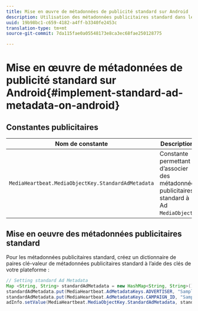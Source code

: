 ```yaml
---
title: Mise en œuvre de métadonnées de publicité standard sur Android
description: Utilisation des métadonnées publicitaires standard dans le suivi des publicités sur Android.
uuid: 19b98bc1-c659-4182-a4ff-b3340fe2453c
translation-type: tm+mt
source-git-commit: 7da115fae0a05548173e8ca3ec68fae250128775

---
```



# Mise en œuvre de métadonnées de publicité standard sur Android{#implement-standard-ad-metadata-on-android}

## Constantes publicitaires

| Nom de constante | Description   |
|---|---|
| `MediaHeartbeat.MediaObjectKey.StandardAdMetadata` | Constante permettant d’associer des métadonnées publicitaires standard à Ad `MediaObject`. |

## Mise en oeuvre des métadonnées publicitaires standard

Pour les métadonnées publicitaires standard, créez un dictionnaire de paires clé-valeur de métadonnées publicitaires standard à l’aide des clés de votre plateforme :

```java
// Setting standard Ad Metadata 
Map <String, String> standardAdMetadata = new HashMap<String, String>(); 
standardAdMetadata.put(MediaHeartbeat.AdMetadataKeys.ADVERTISER, "Sample Advertiser"); 
standardAdMetadata.put(MediaHeartbeat.AdMetadataKeys.CAMPAIGN_ID, "Sample Campaign"); 
adInfo.setValue(MediaHeartbeat.MediaObjectKey.StandardAdMetadata, standardAdMetadata); 
```

